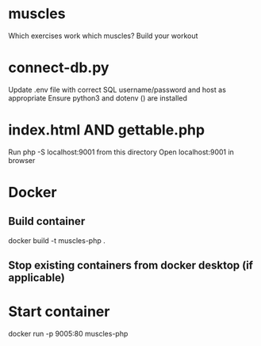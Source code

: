 # muscles
 Which exercises work which muscles? Build your workout

# connect-db.py
Update .env file with correct SQL username/password and host as appropriate
Ensure python3 and dotenv () are installed

# index.html AND gettable.php
Run php -S localhost:9001 from this directory
Open localhost:9001 in browser


# Docker
## Build container
docker build -t muscles-php .
## Stop existing containers from docker desktop (if applicable)
# Start container 
docker run -p 9005:80 muscles-php 